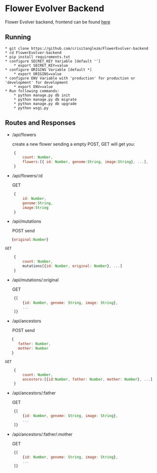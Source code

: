 # Flower Evolver Backend #

Flower Evolver backend, frontend can be found [here](https://github.com/cristianglezm/FlowerEvolver-frontend)

## Running ##

    * git clone https://github.com/crisitanglezm/FlowerEvolver-backend
    * cd FlowerEvolver-backend
    * pip install requirements.txt
    * configure SECRET_KEY Variable [default '']
        * export SECRET_KEY=value
    * configure ORIGINS Variable [default *]
        * export ORIGINS=value
    * configure ENV Variable with 'production' for production or 'development' for development
        * export ENV=value
    * Run following commands:
        * python manage.py db init
        * python manage.py db migrate
        * python manage.py db upgrade
        * python wsgi.py

## Routes and Responses ##

* /api/flowers

    create a new flower sending a empty POST, GET will get you:

```javascript
    {
        count: Number,
        flowers:[{ id: Number, genome:String, image:String}, ...],
    }
```
* /api/flowers/:id

    GET

```javascript
    {
        id: Number, 
        genome:String, 
        image:String
    }
```
* /api/mutations

    POST send

```javascript
   {original:Number}
```
    GET

```javascript
    {
        count: Number,
        mutations[{id: Number, original: Number}, ...]
    }
```
* /api/mutations/:original

    GET

```javascript
    {[
        {id: Number, genome: String, image: String},
        ...
    ]}
```
* /api/ancestors

    POST send

```javascript
   {
      father: Number,
      mother: Number
   }
```
    GET

```javascript
    {
        count: Number,
        ancestors:[{id:Number, father: Number, mother: Number}, ...]
    }
```
* /api/ancestors/:father

    GET

```javascript
    {[
        {id: Number, genome: String, image: String},
        ...
    ]}
```
* /api/ancestors/:father/:mother

    GET

```javascript
    {[
        {id: Number, genome: String, image: String},
        ...
    ]}
```
